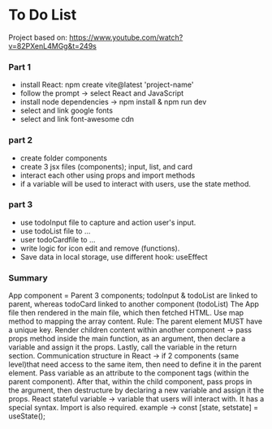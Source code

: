 # To Do List
Project based on: https://www.youtube.com/watch?v=82PXenL4MGg&t=249s 

### Part 1
- install React: npm create vite@latest 'project-name'
- follow the prompt -> select React and JavaScript
- install node dependencies -> npm install & npm run dev
- select and link google fonts
- select and link font-awesome cdn

### part 2
- create folder components
- create 3 jsx files (components); input, list, and card
- interact each other using props and import methods
- if a variable will be used to interact with users, use the state method.

### part 3
- use todoInput file to capture and action user's input.
- use todoList file to ...
- user todoCardfile to ...
- write logic for icon edit and remove (functions).
- Save data in local storage, use different hook: useEffect

### Summary
App component = Parent
3 components; todoInput & todoList are linked to parent, whereas todoCard linked to another component (todoList)
The App file then rendered in the main file, which then fetched HTML.
Use map method to mapping the array content. Rule: The parent element MUST have a unique key.
Render children content within another component -> pass props method inside the main function, as an argument, then declare a variable and assign it the props. Lastly, call the variable in the return section.
Communication structure in React -> if 2 components (same level)that need access to the same item, then need to define it in the parent element.
Pass variable as an attribute to the component tags (within the parent component). After that, within the child component, pass props in the argument, then destructure by declaring a new variable and assign it the props.
React stateful variable -> variable that users will interact with. It has a special syntax. Import is also required. example -> const [state, setstate] = useState();
